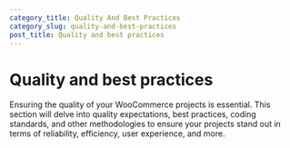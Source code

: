 ```yaml
---
category_title: Quality And Best Practices  
category_slug: quality-and-best-practices
post_title: Quality and best practices
---
```


# Quality and best practices

Ensuring the quality of your WooCommerce projects is essential. This section will delve into quality expectations, best practices, coding standards, and other methodologies to ensure your projects stand out in terms of reliability, efficiency, user experience, and more. 
